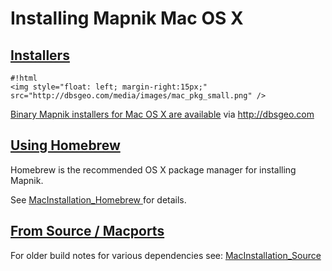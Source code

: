 <!-- Name: MacInstallation -->
<!-- Version: 96 -->
<!-- Last-Modified: 2010/09/30 10:16:40 -->
<!-- Author: springmeyer -->


# Installing Mapnik Mac OS X

## [Installers](https://github.com/mapnik/mapnik/wiki/MacInstallation_Frameworks)

    #!html
    <img style="float: left; margin-right:15px;" src="http://dbsgeo.com/media/images/mac_pkg_small.png" /> 

[Binary Mapnik installers for Mac OS X are available](http://dbsgeo.com/downloads)  via http://dbsgeo.com


## [Using Homebrew](https://github.com/mapnik/mapnik/wiki/MacInstallation_Homebrew)

Homebrew is the recommended OS X package manager for installing Mapnik.

See [MacInstallation_Homebrew ](https://github.com/mapnik/mapnik/wiki/MacInstallation_Homebrew) for details.

## [From Source / Macports](https://github.com/mapnik/mapnik/wiki/MacInstallation_Source)

For older build notes for various dependencies see: [MacInstallation_Source](https://github.com/mapnik/mapnik/wiki/MacInstallation_Source)
